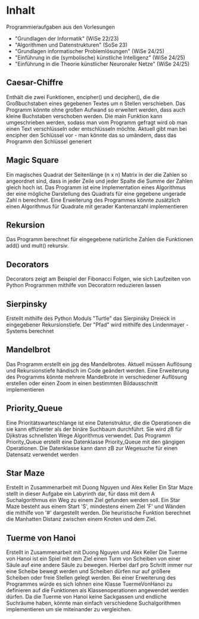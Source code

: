 # Inhalt
Programmieraufgaben aus den Vorlesungen 
- "Grundlagen der Informatik" (WiSe 22/23)
- "Algorithmen und Datenstrukturen" (SoSe 23)
- "Grundlagen informatischer Problemlösungen" (WiSe 24/25)
- "Einführung in die (symbolische) künstliche Intelligenz" (WiSe 24/25)
- "Einführung in die Theorie künstlicher Neuronaler Netze" (WiSe 24/25)

## Caesar-Chiffre
Enthält die zwei Funktionen, encipher() und decipher(), die die Großbuchstaben eines gegebenen Textes um n Stellen verschieben. 
Das Programm könnte ohne großen Aufwand so erweitert werden, dass auch kleine Buchstaben verschoben werden. Die main Funktion kann umgeschrieben werden, sodass man vom Programm gefragt wird ob man einen Text verschlüsseln oder entschlüsseln möchte. Aktuell gibt man bei encipher den Schlüssel vor - man könnte das so umändern, dass das Programm den Schlüssel generiert

## Magic Square
Ein magisches Quadrat der Seitenlänge (n x n) Matrix in der die Zahlen so angeordnet sind, dass in jeder Zeile und jeder Spalte die Summe der Zahlen gleich hoch ist. Das Programm ist eine Implementation eines Algorithmus der eine mögliche Darstellung des Quadrats für eine gegebene ungerade Zahl n berechnet. Eine Erweiterung des Programmes könnte zusätzlich einen Algorithmus für Quadrate mit gerader Kantenanzahl implementieren

## Rekursion
Das Programm berechnet für eingegebene natürliche Zahlen die Funktionen add() und mult() rekursiv. 

## Decorators
Decorators zeigt am Beispiel der Fibonacci Folgen, wie sich Laufzeiten von Python Programmen mithilfe von Decoratorn reduzieren lassen

## Sierpinsky
Erstellt mithilfe des Python Moduls "Turtle" das Sierpinsky Dreieck in eingegebener Rekursionstiefe. Der "Pfad" wird mithilfe des Lindenmayer - Systems berechnet

## Mandelbrot
Das Programm erstellt ein jpg des Mandelbrotes. Aktuell müssen Auflösung und Rekursionstiefe händisch im Code geändert werden. Eine Erweiterung des Programms könnte mehrere Mandelbrote in verschiedener Auflösung erstellen oder einen Zoom in einen  bestimmten Bildausschnitt implementieren

## Priority_Queue
Eine Prioritätswarteschlange ist eine Datenstruktur, die die Operationen die sie kann effizienter als der binäre Suchbaum durchführt. Sie wird zB für Djikstras  schnellsten Wege Algorithmus verwendet. Das Programm Priority_Queue erstellt eine Datenklasse Priority_Queue mit den gängigen Operationen. Die Datenklasse kann dann zB zur Wegesuche für einen Datensatz verwendet werden

## Star Maze
Erstellt in Zusammenarbeit mit Duong Nguyen und Alex Keller
Ein Star Maze stellt in dieser Aufgabe ein Labyrinth dar, für dass mit dem A Suchalgorithmus ein Weg zu einem Ziel gefunden werden soll. Ein Star Maze besteht aus einem Start 'S', mindestens einem Ziel 'F' und Wänden die mithilfe von '#' dargestellt werden.
Die heuristische Funktion berechnet die Manhatten Distanz zwischen einem Knoten und dem Ziel.

## Tuerme von Hanoi
Erstellt in Zusammenarbeit mit Duong Nguyen und Alex Keller
Die Tuerme von Hanoi ist ein Spiel mit dem Ziel einen Turm von Scheiben von einer Säule auf eine andere Säule zu bewegen. Hierbei darf pro Schritt immer nur eine Scheibe bewegt werden und Scheiben dürfen nur auf größere Scheiben oder freie Stellen gelegt werden.
Bei einer Erweiterung des Programmes würde es sich lohnen eine Klasse TuermeVonHanoi zu definieren auf die Funktionen als Klassenoperationen angewendet werden dürfen. Da die Tuerme von Hanoi keine Sackgassen und endliche Suchräume haben, könnte man einfach verschiedene Suchalgorithmen implementieren um sie miteinander zu vergleichen.
